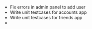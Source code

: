 * Fix errors in admin panel to add user
* Write unit testcases for accounts app
* Write unit testcases for friends app
* 